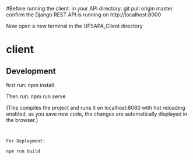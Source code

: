 #Before running the client:
in your API directory:
git pull origin master
confirm the Django REST API is running on http://localhost:8000

Now open a new terminal in the UFSAPA_Client directory
# client
## Development

first run:
npm install

Then run:
npm run serve

(This compiles the project and runs it on localhost:8080 with hot reloading enabled, as you save new code, the changes are automatically displayed in the browser.)
```


For Deployment:

npm run build
